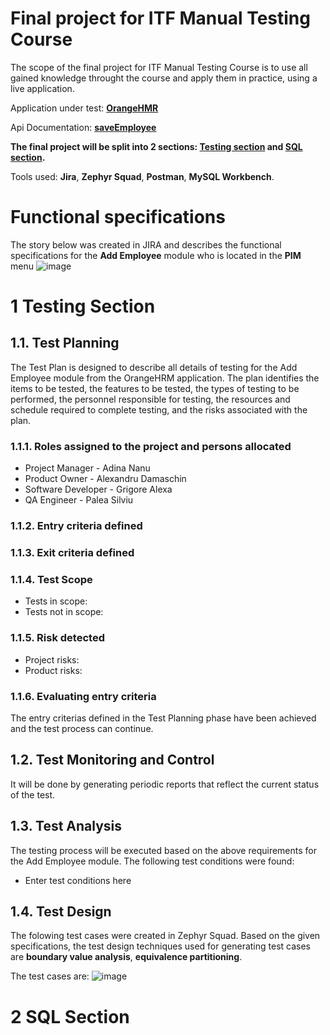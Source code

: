 # Final project for ITF Manual Testing Course

The scope of the final project for ITF Manual Testing Course is to use all gained knowledge throught the course and apply them in practice, using a live application.

Application under test: **[OrangeHMR](https://opensource-demo.orangehrmlive.com/index.php/pim/addEmployee)**

Api Documentation: **[saveEmployee](https://orangehrm.github.io/orangehrm-api-doc/#api-Employee-saveEmployee)**

**The final project will be split into 2 sections: [Testing section](https://github.com/Silviu-Lucian1982/manual_testing_portofolio/edit/main/Final%20Project/README.md#1-testing-section) and [SQL section](https://github.com/Silviu-Lucian1982/manual_testing_portofolio/edit/main/Final%20Project/README.md#2-sql-section).**

Tools used: **Jira**, **Zephyr Squad**, **Postman**, **MySQL Workbench**. 

# Functional specifications

The story below was created in JIRA and describes the functional specifications for the **Add Employee** module who is located in the **PIM** menu 
![image](https://user-images.githubusercontent.com/77936546/166518375-98b5c6b5-9337-4b8f-9560-6bf8446c023b.png)


# 1 Testing Section

## 1.1. Test Planning

The Test Plan is designed to describe all details of testing for the Add Employee module from the OrangeHRM application.
The plan identifies the items to be tested, the features to be tested, the types of testing to be performed, the personnel responsible for testing, the resources and schedule required to complete testing, and the risks associated with the plan.

### 1.1.1. Roles assigned to the project and persons allocated

* Project Manager     -   Adina Nanu
* Product Owner       -   Alexandru Damaschin   
* Software Developer  -   Grigore Alexa
* QA Engineer         -   Palea Silviu

### 1.1.2. Entry criteria defined

### 1.1.3. Exit criteria defined

### 1.1.4. Test Scope
* Tests in scope:
* Tests not in scope:

### 1.1.5. Risk detected
* Project risks:
* Product risks:

### 1.1.6. Evaluating entry criteria

The entry criterias defined in the Test Planning phase have been achieved and the test process can continue.

## 1.2. Test Monitoring and Control

It will be done by generating periodic reports that reflect the current status of the test.


## 1.3. Test Analysis

The testing process will be executed based on the above requirements for the Add Employee module. The following test conditions were found:

* Enter test conditions here

## 1.4. Test Design

The folowing test cases were created in Zephyr Squad. Based on the given specifications, the test design techniques used for generating test cases are **boundary value analysis**, **equivalence partitioning**. 

The test cases are:
![image](https://user-images.githubusercontent.com/77936546/166524684-3ef4991a-c227-4af7-a2df-dc9e8b9efbc6.png)





# 2 SQL Section
